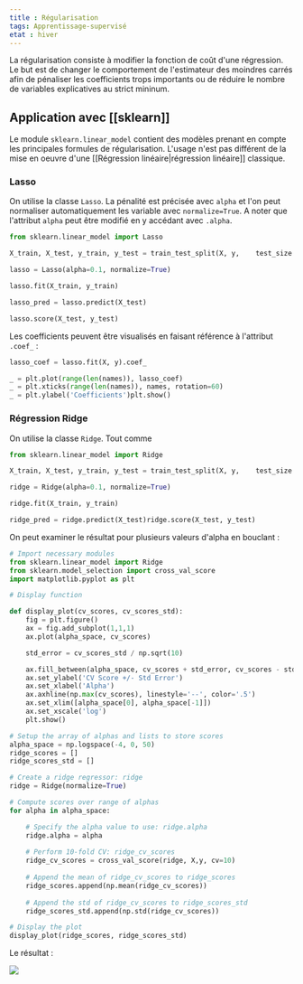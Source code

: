 ```yaml
---
title : Régularisation
tags: Apprentissage-supervisé
etat : hiver
---
```


La régularisation consiste à modifier la fonction de coût d'une régression. Le but est de changer le comportement de l'estimateur des moindres carrés afin de pénaliser les coefficients trops importants ou de réduire le nombre de variables explicatives au strict mininum.

## Application avec [[sklearn]]

Le module `sklearn.linear_model` contient des modèles prenant en compte les principales formules de régularisation. L'usage n'est pas différent de la mise en oeuvre d'une [[Régression linéaire\|régression linéaire]] classique.

### Lasso

On utilise la classe `Lasso`. La pénalité est précisée avec `alpha` et l'on peut normaliser automatiquement les variable avec `normalize=True`. A noter que l'attribut `alpha` peut être modifié en y accédant avec `.alpha`.

```python
from sklearn.linear_model import Lasso

X_train, X_test, y_train, y_test = train_test_split(X, y,    test_size = 0.3, random_state=42)

lasso = Lasso(alpha=0.1, normalize=True)

lasso.fit(X_train, y_train)

lasso_pred = lasso.predict(X_test)

lasso.score(X_test, y_test)
````

Les coefficients peuvent être visualisés en faisant référence à l'attribut `.coef_` :

```python
lasso_coef = lasso.fit(X, y).coef_

_ = plt.plot(range(len(names)), lasso_coef)
_ = plt.xticks(range(len(names)), names, rotation=60)
_ = plt.ylabel('Coefficients')plt.show()
````

### Régression Ridge

On utilise la classe `Ridge`. Tout comme 

````python
from sklearn.linear_model import Ridge

X_train, X_test, y_train, y_test = train_test_split(X, y,    test_size = 0.3, random_state=42)

ridge = Ridge(alpha=0.1, normalize=True)

ridge.fit(X_train, y_train)

ridge_pred = ridge.predict(X_test)ridge.score(X_test, y_test)
````

On peut examiner le résultat pour plusieurs valeurs d'alpha en bouclant :

```python
# Import necessary modules
from sklearn.linear_model import Ridge
from sklearn.model_selection import cross_val_score
import matplotlib.pyplot as plt

# Display function

def display_plot(cv_scores, cv_scores_std):
    fig = plt.figure()
    ax = fig.add_subplot(1,1,1)
    ax.plot(alpha_space, cv_scores)

    std_error = cv_scores_std / np.sqrt(10)

    ax.fill_between(alpha_space, cv_scores + std_error, cv_scores - std_error, alpha=0.2)
    ax.set_ylabel('CV Score +/- Std Error')
    ax.set_xlabel('Alpha')
    ax.axhline(np.max(cv_scores), linestyle='--', color='.5')
    ax.set_xlim([alpha_space[0], alpha_space[-1]])
    ax.set_xscale('log')
    plt.show()

# Setup the array of alphas and lists to store scores
alpha_space = np.logspace(-4, 0, 50)
ridge_scores = []
ridge_scores_std = []

# Create a ridge regressor: ridge
ridge = Ridge(normalize=True)

# Compute scores over range of alphas
for alpha in alpha_space:

    # Specify the alpha value to use: ridge.alpha
    ridge.alpha = alpha
    
    # Perform 10-fold CV: ridge_cv_scores
    ridge_cv_scores = cross_val_score(ridge, X,y, cv=10)
    
    # Append the mean of ridge_cv_scores to ridge_scores
    ridge_scores.append(np.mean(ridge_cv_scores))
    
    # Append the std of ridge_cv_scores to ridge_scores_std
    ridge_scores_std.append(np.std(ridge_cv_scores))

# Display the plot
display_plot(ridge_scores, ridge_scores_std)
````

Le résultat :

![](/assets/img/ridge_loop.png#center)
